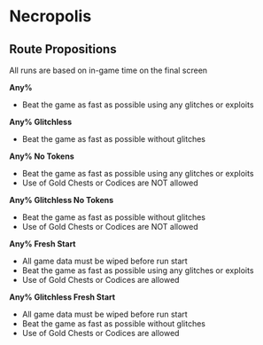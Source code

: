 # Necropolis

## Route Propositions
All runs are based on in-game time on the final screen

**Any%**
- Beat the game as fast as possible using any glitches or exploits

**Any% Glitchless**
- Beat the game as fast as possible without glitches

**Any% No Tokens**
- Beat the game as fast as possible using any glitches or exploits
- Use of Gold Chests or Codices are NOT allowed

**Any% Glitchless No Tokens**
- Beat the game as fast as possible without glitches
- Use of Gold Chests or Codices are NOT allowed

**Any% Fresh Start**
- All game data must be wiped before run start
- Beat the game as fast as possible using any glitches or exploits
- Use of Gold Chests or Codices are allowed

**Any% Glitchless Fresh Start**
- All game data must be wiped before run start
- Beat the game as fast as possible without glitches
- Use of Gold Chests or Codices are allowed
